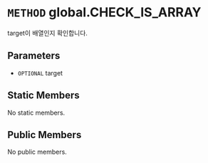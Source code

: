# `METHOD` global.CHECK_IS_ARRAY
target이 배열인지 확인합니다.

## Parameters
* `OPTIONAL` target 

## Static Members
No static members.

## Public Members
No public members.
